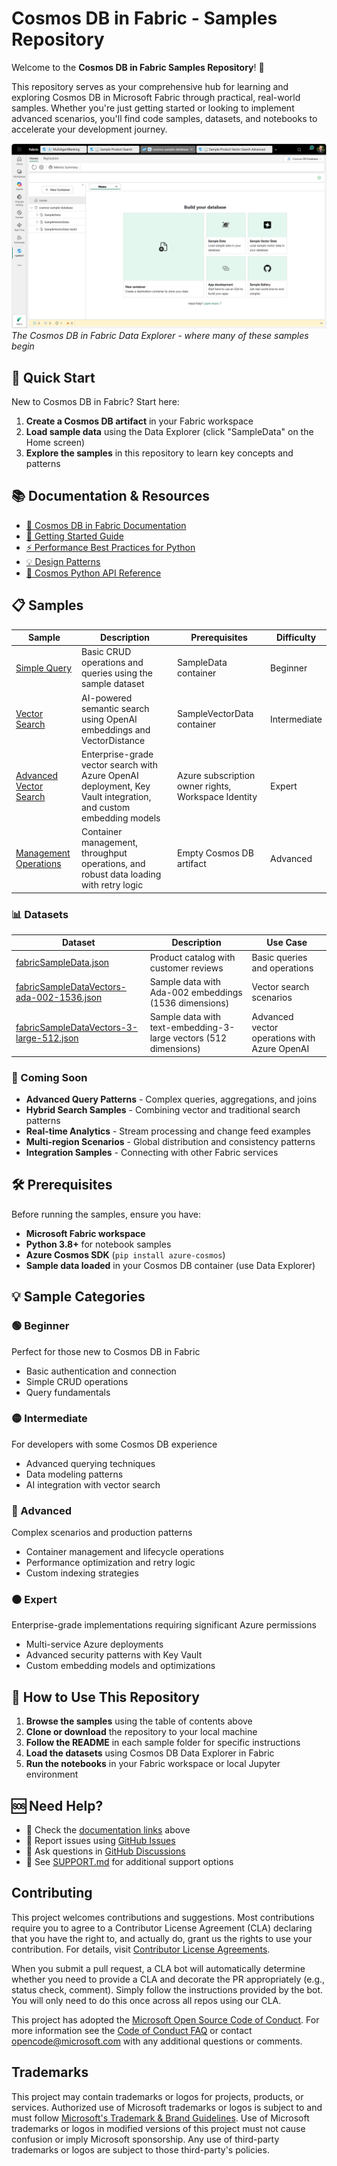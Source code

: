 # Cosmos DB in Fabric - Samples Repository

Welcome to the **Cosmos DB in Fabric Samples Repository**! 🌟

This repository serves as your comprehensive hub for learning and exploring Cosmos DB in Microsoft Fabric through practical, real-world samples. Whether you're just getting started or looking to implement advanced scenarios, you'll find code samples, datasets, and notebooks to accelerate your development journey.

![Cosmos DB in Fabric Data Explorer](./media/cosmos-fabric-data-explorer.png)
*The Cosmos DB in Fabric Data Explorer - where many of these samples begin*

## 🚀 Quick Start

New to Cosmos DB in Fabric? Start here:

1. **Create a Cosmos DB artifact** in your Fabric workspace
2. **Load sample data** using the Data Explorer (click "SampleData" on the Home screen)
3. **Explore the samples** in this repository to learn key concepts and patterns

## 📚 Documentation & Resources

- [📖 Cosmos DB in Fabric Documentation](https://docs.microsoft.com/fabric/database/cosmos-db/overview)
- [🎯 Getting Started Guide](https://docs.microsoft.com/fabric/database/cosmos-db/quickstart-portal)
- [⚡ Performance Best Practices for Python](https://docs.microsoft.com/azure/cosmos-db/nosql/best-practice-python)
- [💡 Design Patterns](https://docs.microsoft.com/azure/cosmos-db/modeling-data)
- [🔧 Cosmos Python API Reference](https://docs.microsoft.com/python/api/azure-cosmos/)

## 📋 Samples

| Sample | Description | Prerequisites | Difficulty |
|--------|-------------|---------------|------------|
| [Simple Query](./simple-query/) | Basic CRUD operations and queries using the sample dataset | SampleData container | Beginner |
| [Vector Search](./vector-search/) | AI-powered semantic search using OpenAI embeddings and VectorDistance | SampleVectorData container | Intermediate |
| [Advanced Vector Search](./vector-search-advanced/) | Enterprise-grade vector search with Azure OpenAI deployment, Key Vault integration, and custom embedding models | Azure subscription owner rights, Workspace Identity | Expert |
| [Management Operations](./management/) | Container management, throughput operations, and robust data loading with retry logic | Empty Cosmos DB artifact | Advanced |

### 📊 Datasets

| Dataset | Description | Use Case |
|---------|-------------|----------|
| [fabricSampleData.json](./datasets/fabricSampleData.json) | Product catalog with customer reviews | Basic queries and operations |
| [fabricSampleDataVectors-ada-002-1536.json](./datasets/fabricSampleDataVectors-ada-002-1536.json) | Sample data with Ada-002 embeddings (1536 dimensions) | Vector search scenarios |
| [fabricSampleDataVectors-3-large-512.json](./datasets/fabricSampleDataVectors-3-large-512.json) | Sample data with text-embedding-3-large vectors (512 dimensions) | Advanced vector operations with Azure OpenAI |

### 🎯 Coming Soon

- **Advanced Query Patterns** - Complex queries, aggregations, and joins
- **Hybrid Search Samples** - Combining vector and traditional search patterns  
- **Real-time Analytics** - Stream processing and change feed examples
- **Multi-region Scenarios** - Global distribution and consistency patterns
- **Integration Samples** - Connecting with other Fabric services

## 🛠️ Prerequisites

Before running the samples, ensure you have:

- **Microsoft Fabric workspace**
- **Python 3.8+** for notebook samples
- **Azure Cosmos SDK** (`pip install azure-cosmos`)
- **Sample data loaded** in your Cosmos DB container (use Data Explorer)

## 💡 Sample Categories

### 🟢 Beginner

Perfect for those new to Cosmos DB in Fabric

- Basic authentication and connection
- Simple CRUD operations
- Query fundamentals

### 🟡 Intermediate

For developers with some Cosmos DB experience

- Advanced querying techniques
- Data modeling patterns
- AI integration with vector search

### 🔴 Advanced

Complex scenarios and production patterns

- Container management and lifecycle operations
- Performance optimization and retry logic
- Custom indexing strategies

### ⚫ Expert

Enterprise-grade implementations requiring significant Azure permissions

- Multi-service Azure deployments
- Advanced security patterns with Key Vault
- Custom embedding models and optimizations

## 🤝 How to Use This Repository

1. **Browse the samples** using the table of contents above
2. **Clone or download** the repository to your local machine
3. **Follow the README** in each sample folder for specific instructions
4. **Load the datasets** using Cosmos DB Data Explorer in Fabric
5. **Run the notebooks** in your Fabric workspace or local Jupyter environment

## 🆘 Need Help?

- 📖 Check the [documentation links](#-documentation--resources) above
- 🐛 Report issues using [GitHub Issues](../../issues)
- 💬 Ask questions in [GitHub Discussions](../../discussions)
- 📧 See [SUPPORT.md](./SUPPORT.md) for additional support options

## Contributing

This project welcomes contributions and suggestions.  Most contributions require you to agree to a
Contributor License Agreement (CLA) declaring that you have the right to, and actually do, grant us
the rights to use your contribution. For details, visit [Contributor License Agreements](https://cla.opensource.microsoft.com).

When you submit a pull request, a CLA bot will automatically determine whether you need to provide
a CLA and decorate the PR appropriately (e.g., status check, comment). Simply follow the instructions
provided by the bot. You will only need to do this once across all repos using our CLA.

This project has adopted the [Microsoft Open Source Code of Conduct](https://opensource.microsoft.com/codeofconduct/).
For more information see the [Code of Conduct FAQ](https://opensource.microsoft.com/codeofconduct/faq/) or
contact [opencode@microsoft.com](mailto:opencode@microsoft.com) with any additional questions or comments.

## Trademarks

This project may contain trademarks or logos for projects, products, or services. Authorized use of Microsoft
trademarks or logos is subject to and must follow
[Microsoft's Trademark & Brand Guidelines](https://www.microsoft.com/legal/intellectualproperty/trademarks/usage/general).
Use of Microsoft trademarks or logos in modified versions of this project must not cause confusion or imply Microsoft sponsorship.
Any use of third-party trademarks or logos are subject to those third-party's policies.
